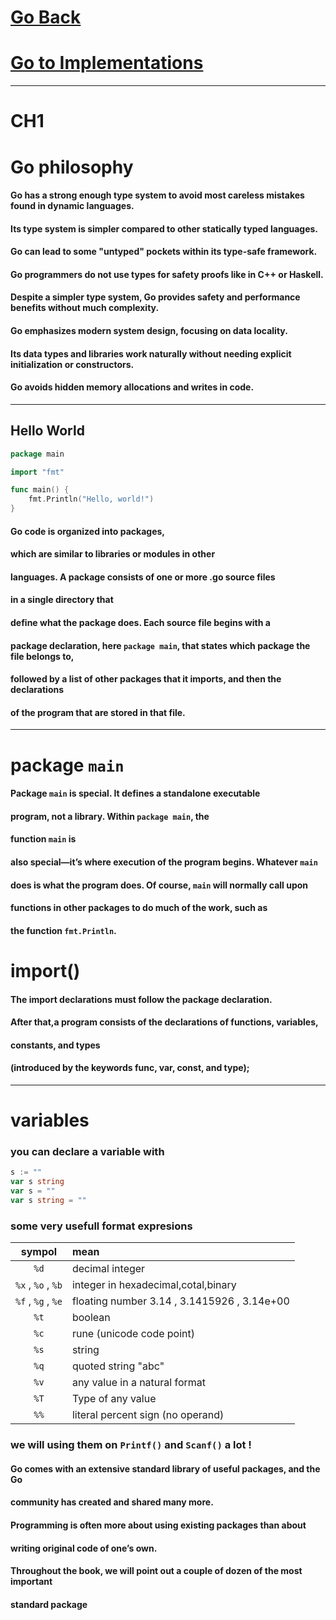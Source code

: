 # [Go Back](../README.md)
# [Go to Implementations](./Implementations/Implementations.md)
<hr/>


# CH1

# Go philosophy
#### Go has a strong enough type system to avoid most careless mistakes found in dynamic languages.
#### Its type system is simpler compared to other statically typed languages.
#### Go can lead to some "untyped" pockets within its type-safe framework.
#### Go programmers do not use types for safety proofs like in C++ or Haskell.
#### Despite a simpler type system, Go provides safety and performance benefits without much complexity.
#### Go emphasizes modern system design, focusing on data locality.
#### Its data types and libraries work naturally without needing explicit initialization or constructors.
#### Go avoids hidden memory allocations and writes in code.

<hr/>

## Hello World
```Go
package main

import "fmt"

func main() {
    fmt.Println("Hello, world!")
}

```

#### Go code is organized into packages,
#### which are similar to libraries or modules in other
#### languages. A package consists of one or more .go source files
#### in a single directory that
#### define what the package does. Each source file begins with a
#### package declaration, here `package main`, that states which package the file belongs to,
#### followed by a list of other packages that it imports, and then the declarations
#### of the program that are stored in that file.
<hr/>

# package `main`

#### Package `main` is special. It defines a standalone executable
#### program, not a library. Within `package main`, the
#### function `main` is
#### also special—it’s where execution of the program begins. Whatever `main`
#### does is what the program does. Of course, `main` will normally call upon
#### functions in other packages to do much of the work, such as
#### the function `fmt.Println`.

# import()

#### The import declarations must follow the package declaration. 
#### After that,a program consists of the declarations of functions, variables,
#### constants, and types
#### (introduced by the keywords func, var, const, and type);

<hr/>

# variables
### you can declare a variable with
```Go
s := ""
var s string
var s = ""
var s string = ""
```
### some very usefull format expresions
|sympol                       | mean                                        |
|:---------------------------:|:--------------------------------------------|
| `%d`                        | decimal integer                             |
| `%x` , `%o` , `%b`          | integer in hexadecimal,cotal,binary         |
| `%f` , `%g` , `%e`          | floating number 3.14 , 3.1415926 , 3.14e+00 |
| `%t`                        | boolean                                     |
| `%c`                        | rune (unicode code point)                   |               
| `%s`                        | string                                      |
| `%q`                        | quoted string "abc"                         |
| `%v`                        | any value in a natural format               |
| `%T`                        | Type of any value                           |
| `%%`                        | literal percent sign (no operand)

### we will using them on `Printf()` and `Scanf()` a lot !
 


#### Go comes with an extensive standard library of useful packages, and the Go
#### community has created and shared many more.

#### Programming is often more about using existing packages than about
#### writing original code of one’s own.

#### Throughout the book, we will point out a couple of dozen of the most important
#### standard package




